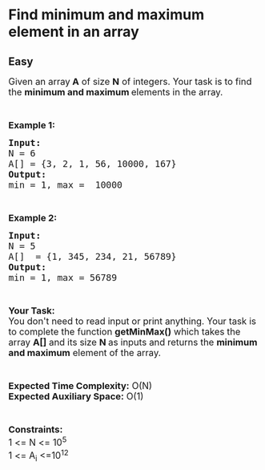 # Find minimum and maximum element in an array
## Easy
<div class="problem-statement" style="user-select: auto;">
                <p style="user-select: auto;"></p><p style="user-select: auto;"><span style="font-size: 18px; user-select: auto;">Given an array<strong style="user-select: auto;"> A</strong> of size <strong style="user-select: auto;">N</strong> of integers. Your task is to find the <strong style="user-select: auto;">minimum and maximum </strong>elements in the&nbsp;array.</span></p>

<p style="user-select: auto;">&nbsp;</p>

<p style="user-select: auto;"><span style="font-size: 18px; user-select: auto;"><strong style="user-select: auto;">Example 1:</strong></span></p>

<pre style="user-select: auto;"><span style="font-size: 18px; user-select: auto;"><strong style="user-select: auto;">Input:</strong>
N = 6
A[] = {3, 2, 1, 56, 10000, 167}
<strong style="user-select: auto;">Output:</strong>
min = 1, max =  10000</span></pre>

<p style="user-select: auto;">&nbsp;</p>

<p style="user-select: auto;"><span style="font-size: 18px; user-select: auto;"><strong style="user-select: auto;">Example 2:</strong></span></p>

<pre style="user-select: auto;"><span style="font-size: 18px; user-select: auto;"><strong style="user-select: auto;">Input:</strong>
N = 5
A[]  = {1, 345, 234, 21, 56789}
<strong style="user-select: auto;">Output:</strong>
min = 1, max = 56789</span></pre>

<p style="user-select: auto;">&nbsp;</p>

<p style="user-select: auto;"><span style="font-size: 18px; user-select: auto;"><strong style="user-select: auto;">Your Task:&nbsp;&nbsp;</strong><br style="user-select: auto;">
You don't need to read input or print anything. Your task is to complete the function <strong style="user-select: auto;">getMinMax()</strong>&nbsp;which takes the array <strong style="user-select: auto;">A[]</strong> and its size <strong style="user-select: auto;">N</strong><strong style="user-select: auto;"> </strong>as inputs and returns the <strong style="user-select: auto;">minimum and maximum</strong> element of the&nbsp;array.</span></p>

<p style="user-select: auto;">&nbsp;</p>

<p style="user-select: auto;"><span style="font-size: 18px; user-select: auto;"><strong style="user-select: auto;">Expected Time Complexity:</strong> O(N)<br style="user-select: auto;">
<strong style="user-select: auto;">Expected Auxiliary Space:</strong> O(1)</span></p>

<p style="user-select: auto;">&nbsp;</p>

<p style="user-select: auto;"><span style="font-size: 18px; user-select: auto;"><strong style="user-select: auto;">Constraints:</strong><br style="user-select: auto;">
1 &lt;= N &lt;= 10<sup style="user-select: auto;">5</sup><br style="user-select: auto;">
1 &lt;= A<sub style="user-select: auto;">i</sub> &lt;=10<sup style="user-select: auto;">12</sup></span></p>
 <p style="user-select: auto;"></p>
            </div>